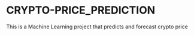 # CRYPTO-PRICE_PREDICTION
This is a Machine Learning project that predicts and forecast  crypto price 
